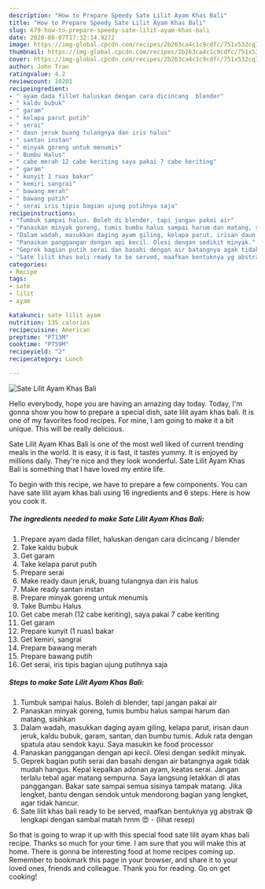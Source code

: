 ```yaml
---
description: "How to Prepare Speedy Sate Lilit Ayam Khas Bali"
title: "How to Prepare Speedy Sate Lilit Ayam Khas Bali"
slug: 679-how-to-prepare-speedy-sate-lilit-ayam-khas-bali
date: 2020-08-07T17:32:14.927Z
image: https://img-global.cpcdn.com/recipes/2b263ca4c1c9cdfc/751x532cq70/sate-lilit-ayam-khas-bali-foto-resep-utama.jpg
thumbnail: https://img-global.cpcdn.com/recipes/2b263ca4c1c9cdfc/751x532cq70/sate-lilit-ayam-khas-bali-foto-resep-utama.jpg
cover: https://img-global.cpcdn.com/recipes/2b263ca4c1c9cdfc/751x532cq70/sate-lilit-ayam-khas-bali-foto-resep-utama.jpg
author: John Tran
ratingvalue: 4.2
reviewcount: 10201
recipeingredient:
- " ayam dada fillet haluskan dengan cara dicincang  blender"
- " kaldu bubuk"
- " garam"
- " kelapa parut putih"
- " serai"
- " daun jeruk buang tulangnya dan iris halus"
- " santan instan"
- " minyak goreng untuk menumis"
- " Bumbu Halus"
- " cabe merah 12 cabe keriting saya pakai 7 cabe keriting"
- " garam"
- " kunyit 1 ruas bakar"
- " kemiri sangrai"
- " bawang merah"
- " bawang putih"
- " serai iris tipis bagian ujung putihnya saja"
recipeinstructions:
- "Tumbuk sampai halus. Boleh di blender, tapi jangan pakai air"
- "Panaskan minyak goreng, tumis bumbu halus sampai harum dan matang, sisihkan"
- "Dalam wadah, masukkan daging ayam giling, kelapa parut, irisan daun jeruk, kaldu bubuk, garam, santan, dan bumbu tumis. Aduk rata dengan spatula atau sendok kayu. Saya masukin ke food processor"
- "Panaskan panggangan dengan api kecil. Olesi dengan sedikit minyak."
- "Geprek bagian putih serai dan basahi dengan air batangnya agak tidak mudah hangus. Kepal kepalkan adonan ayam, keatas serai. Jangan terlalu tebal agar matang sempurna. Saya langsung letakkan di atas panggangan. Bakar sate sampai semua sisinya tampak matang. Jika lengket, bantu dengan sendok untuk mendorong bagian yang lengket, agar tidak hancur."
- "Sate lilit khas bali ready to be served, maafkan bentuknya yg abstrak 😄 lengkapi dengan sambal matah hmm 😍             (lihat resep)"
categories:
- Recipe
tags:
- sate
- lilit
- ayam

katakunci: sate lilit ayam 
nutrition: 135 calories
recipecuisine: American
preptime: "PT13M"
cooktime: "PT59M"
recipeyield: "2"
recipecategory: Lunch

---
```



![Sate Lilit Ayam Khas Bali](https://img-global.cpcdn.com/recipes/2b263ca4c1c9cdfc/751x532cq70/sate-lilit-ayam-khas-bali-foto-resep-utama.jpg)

Hello everybody, hope you are having an amazing day today. Today, I'm gonna show you how to prepare a special dish, sate lilit ayam khas bali. It is one of my favorites food recipes. For mine, I am going to make it a bit unique. This will be really delicious.

Sate Lilit Ayam Khas Bali is one of the most well liked of current trending meals in the world. It is easy, it is fast, it tastes yummy. It is enjoyed by millions daily. They're nice and they look wonderful. Sate Lilit Ayam Khas Bali is something that I have loved my entire life.




To begin with this recipe, we have to prepare a few components. You can have sate lilit ayam khas bali using 16 ingredients and 6 steps. Here is how you cook it.

<!--inarticleads1-->

##### The ingredients needed to make Sate Lilit Ayam Khas Bali:

1. Prepare  ayam dada fillet, haluskan dengan cara dicincang / blender
1. Take  kaldu bubuk
1. Get  garam
1. Take  kelapa parut putih
1. Prepare  serai
1. Make ready  daun jeruk, buang tulangnya dan iris halus
1. Make ready  santan instan
1. Prepare  minyak goreng untuk menumis
1. Take  Bumbu Halus
1. Get  cabe merah (12 cabe keriting), saya pakai 7 cabe keriting
1. Get  garam
1. Prepare  kunyit (1 ruas) bakar
1. Get  kemiri, sangrai
1. Prepare  bawang merah
1. Prepare  bawang putih
1. Get  serai, iris tipis bagian ujung putihnya saja




<!--inarticleads2-->

##### Steps to make Sate Lilit Ayam Khas Bali:

1. Tumbuk sampai halus. Boleh di blender, tapi jangan pakai air
1. Panaskan minyak goreng, tumis bumbu halus sampai harum dan matang, sisihkan
1. Dalam wadah, masukkan daging ayam giling, kelapa parut, irisan daun jeruk, kaldu bubuk, garam, santan, dan bumbu tumis. Aduk rata dengan spatula atau sendok kayu. Saya masukin ke food processor
1. Panaskan panggangan dengan api kecil. Olesi dengan sedikit minyak.
1. Geprek bagian putih serai dan basahi dengan air batangnya agak tidak mudah hangus. Kepal kepalkan adonan ayam, keatas serai. Jangan terlalu tebal agar matang sempurna. Saya langsung letakkan di atas panggangan. Bakar sate sampai semua sisinya tampak matang. Jika lengket, bantu dengan sendok untuk mendorong bagian yang lengket, agar tidak hancur.
1. Sate lilit khas bali ready to be served, maafkan bentuknya yg abstrak 😄 lengkapi dengan sambal matah hmm 😍 -             (lihat resep)




So that is going to wrap it up with this special food sate lilit ayam khas bali recipe. Thanks so much for your time. I am sure that you will make this at home. There is gonna be interesting food at home recipes coming up. Remember to bookmark this page in your browser, and share it to your loved ones, friends and colleague. Thank you for reading. Go on get cooking!
